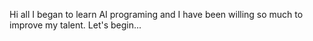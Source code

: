 Hi all
I began to learn AI programing and I have been willing so much to improve my talent. Let's begin... 
